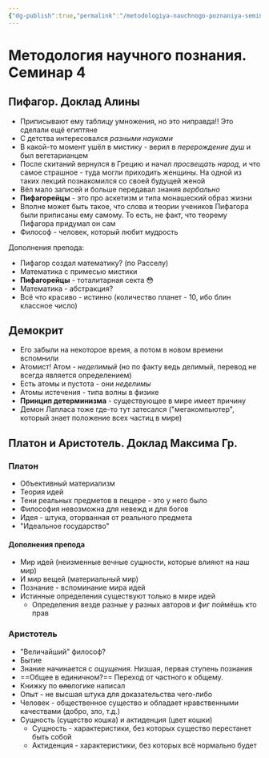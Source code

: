 ```yaml
---
{"dg-publish":true,"permalink":"/metodologiya-nauchnogo-poznaniya-seminar-4/"}
---
```


# Методология научного познания. Семинар 4

## Пифагор. Доклад Алины

- Приписывают ему таблицу умножения, но это ниправда!! Это сделали ещё египтяне
- С детства интересовался _разными науками_
- В какой-то момент ушёл в мистику - верил в _перерождение душ_ и был вегетарианцем
- После скитаний вернулся в Грецию и начал _просвещать народ_, и что самое страшное - туда могли приходить женщины. На одной из таких лекций познакомился со своей будущей женой
- Вёл мало записей и больше передавал знания _вербально_
- **Пифагорейцы** - это про аскетизм и типа монашеский образ жизни
- Вполне может быть такое, что слова и теории учеников Пифагора были приписаны ему самому. То есть, не факт, что теорему Пифагора придумал он сам
- Философ - человек, который любит мудрость

Дополнения препода:
- Пифагор создал математику? (по Расселу)
- Математика с примесью мистики
- **Пифагорейцы** - тоталитарная секта 😳
- Математика - абстракция?
- Всё что красиво - истинно (количество планет - 10, ибо блин классное число)

## Демокрит

- Его забыли на некоторое время, а потом в новом времени вспомнили
- Атомист! Атом - _неделимый_ (но по факту ведь делимый, перевод не всегда является определением)
- Есть атомы и пустота - они _неделимы_
- Атомы истечения - типа волны в физике
- **Принцип детерминизма** - существующее в мире имеет причину
- Демон Лапласа тоже где-то тут затесался ("мегакомпьютер", который знает положение всех частиц в мире)

## Платон и Аристотель. Доклад Максима Гр.

### Платон

- Объективный материализм
- Теория идей
- Тени реальных предметов в пещере - это у него было
- Философия невозможна для невежд и для богов
- Идея - штука, оторванная от реального предмета
- "Идеальное государство"

#### Дополнения препода

- Мир идей (неизменные вечные сущности, которые влияют на наш мир) 
- И мир вещей (материальный мир)
- Познание - вспоминание мира идей
- Истинные определения существуют только в мире идей
	- Определения везде разные у разных авторов и фиг поймёшь кто прав
### Аристотель

- "Величайший" философ?
- Бытие
- Знание начинается с _ощущения_. Низшая, первая ступень познания
- ==Общее в единичном?== Переход от частного к общему.
- Книжку по ~~оло~~логике написал
- Опыт - не высшая штука для доказательства чего-либо
- Человек - общественное существо и обладает нравственными качествами (добро, зло, т.д.)
- Сущность (существо кошка) и актиденция (цвет кошки)
	- Сущность - характеристики, без которых существо перестанет быть собой
	- Актиденция - характеристики, без которых всё нормально будет